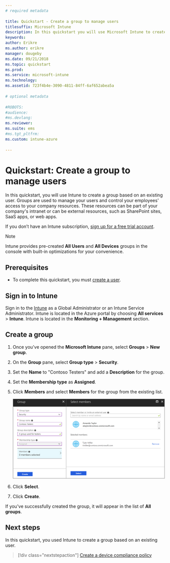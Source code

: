 ```yaml
---
# required metadata

title: Quickstart - Create a group to manage users
titlesuffix: Microsoft Intune
description: In this quickstart you will use Microsoft Intune to create a group based on existing users.
keywords:
author: Erikre
ms.author: erikre
manager: dougeby
ms.date: 09/21/2018
ms.topic: quickstart
ms.prod:
ms.service: microsoft-intune
ms.technology:
ms.assetid: 723f4b4e-3090-4811-84ff-6af652abea5a

# optional metadata

#ROBOTS:
#audience:
#ms.devlang:
ms.reviewer:
ms.suite: ems
#ms.tgt_pltfrm:
ms.custom: intune-azure

---
```


# Quickstart: Create a group to manage users

In this quickstart, you will use Intune to create a group based on an existing user. Groups are used to manage your users and control your employees' access to your company resources. These resources can be part of your company's intranet or can be external resources, such as SharePoint sites, SaaS apps, or web apps.

If you don’t have an Intune subscription, [sign up for a free trial account](free-trial-sign-up.md).

>[!NOTE]
>Intune provides pre-created **All Users** and **All Devices** groups in the console with built-in optimizations for your convenience.

## Prerequisites

- To complete this quickstart, you must [create a user](quickstart-create-user.md).

## Sign in to Intune

Sign in to the [Intune](https://aka.ms/intuneportal) as a Global Administrator or an Intune Service Administrator. Intune is located in the Azure portal by choosing **All services** > **Intune**. Intune is located in the **Monitoring + Management** section.

## Create a group
1. Once you've opened the **Microsoft Intune** pane, select **Groups** > **New group**.
2. On the **Group** pane, select **Group type** > **Security**.
3. Set the **Name** to "Contoso Testers" and add a **Description** for the group.
4. Set the **Membership type** as **Assigned**. 
5. Click **Members** and select **Members** for the group from the existing list.

    ![Screenshot of creating a group in Microsoft Intune](./media/quickstart-use-groups-01.png)

6. Click **Select**.
7. Click **Create**.

If you've successfully created the group, it will appear in the list of **All groups**. 

## Next steps

In this quickstart, you used Intune to create a group based on an existing user.

> [!div class="nextstepaction"]
> [Create a device compliance policy](quickstart-create-policy.md)
